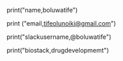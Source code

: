 print("name,boluwatife")

print ("email,tifeolunoiki@gmail.com")

print("slackusername,@boluwatife")

print("biostack,drugdevelopmemt")
